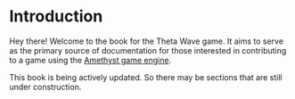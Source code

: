 # Introduction

Hey there! Welcome to the book for the Theta Wave game. It aims to serve
as the primary source of documentation for those interested in contributing to
a game using the [Amethyst game engine](https://amethyst.rs/).

This book is being actively updated. So there may be sections that are still
under construction.
